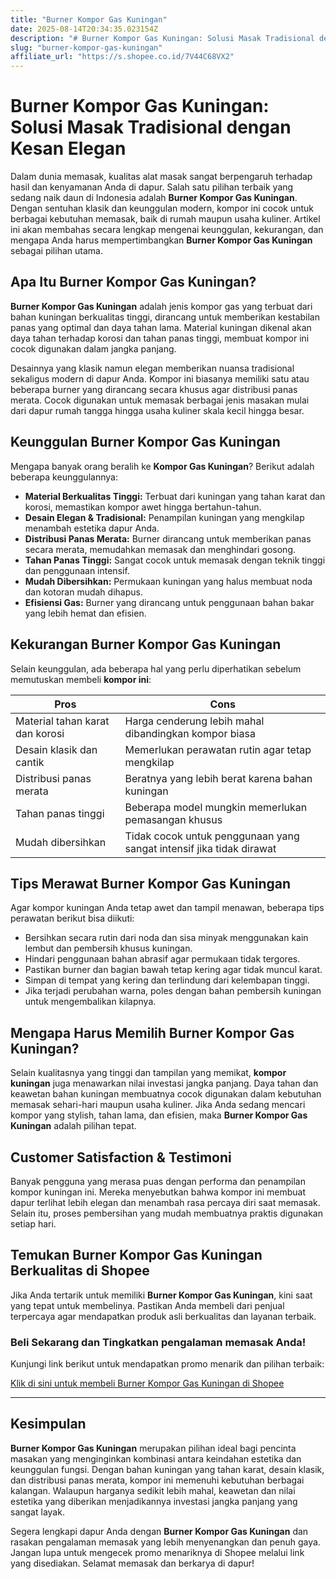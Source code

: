 ```yaml
---
title: "Burner Kompor Gas Kuningan"
date: 2025-08-14T20:34:35.023154Z
description: "# Burner Kompor Gas Kuningan: Solusi Masak Tradisional dengan Kesan Elegan..."
slug: "burner-kompor-gas-kuningan"
affiliate_url: "https://s.shopee.co.id/7V44C68VX2"
---
```

# Burner Kompor Gas Kuningan: Solusi Masak Tradisional dengan Kesan Elegan

Dalam dunia memasak, kualitas alat masak sangat berpengaruh terhadap hasil dan kenyamanan Anda di dapur. Salah satu pilihan terbaik yang sedang naik daun di Indonesia adalah **Burner Kompor Gas Kuningan**. Dengan sentuhan klasik dan keunggulan modern, kompor ini cocok untuk berbagai kebutuhan memasak, baik di rumah maupun usaha kuliner. Artikel ini akan membahas secara lengkap mengenai keunggulan, kekurangan, dan mengapa Anda harus mempertimbangkan **Burner Kompor Gas Kuningan** sebagai pilihan utama.

## Apa Itu Burner Kompor Gas Kuningan?

**Burner Kompor Gas Kuningan** adalah jenis kompor gas yang terbuat dari bahan kuningan berkualitas tinggi, dirancang untuk memberikan kestabilan panas yang optimal dan daya tahan lama. Material kuningan dikenal akan daya tahan terhadap korosi dan tahan panas tinggi, membuat kompor ini cocok digunakan dalam jangka panjang.

Desainnya yang klasik namun elegan memberikan nuansa tradisional sekaligus modern di dapur Anda. Kompor ini biasanya memiliki satu atau beberapa burner yang dirancang secara khusus agar distribusi panas merata. Cocok digunakan untuk memasak berbagai jenis masakan mulai dari dapur rumah tangga hingga usaha kuliner skala kecil hingga besar.

## Keunggulan Burner Kompor Gas Kuningan

Mengapa banyak orang beralih ke **Kompor Gas Kuningan**? Berikut adalah beberapa keunggulannya:

- **Material Berkualitas Tinggi:** Terbuat dari kuningan yang tahan karat dan korosi, memastikan kompor awet hingga bertahun-tahun.
- **Desain Elegan & Tradisional:** Penampilan kuningan yang mengkilap menambah estetika dapur Anda.
- **Distribusi Panas Merata:** Burner dirancang untuk memberikan panas secara merata, memudahkan memasak dan menghindari gosong.
- **Tahan Panas Tinggi:** Sangat cocok untuk memasak dengan teknik tinggi dan penggunaan intensif.
- **Mudah Dibersihkan:** Permukaan kuningan yang halus membuat noda dan kotoran mudah dihapus.
- **Efisiensi Gas:** Burner yang dirancang untuk penggunaan bahan bakar yang lebih hemat dan efisien.

## Kekurangan Burner Kompor Gas Kuningan

Selain keunggulan, ada beberapa hal yang perlu diperhatikan sebelum memutuskan membeli **kompor ini**:

| Pros | Cons |
| --- | --- |
| Material tahan karat dan korosi | Harga cenderung lebih mahal dibandingkan kompor biasa |
| Desain klasik dan cantik | Memerlukan perawatan rutin agar tetap mengkilap |
| Distribusi panas merata | Beratnya yang lebih berat karena bahan kuningan |
| Tahan panas tinggi | Beberapa model mungkin memerlukan pemasangan khusus |
| Mudah dibersihkan | Tidak cocok untuk penggunaan yang sangat intensif jika tidak dirawat |

## Tips Merawat Burner Kompor Gas Kuningan

Agar kompor kuningan Anda tetap awet dan tampil menawan, beberapa tips perawatan berikut bisa diikuti:

- Bersihkan secara rutin dari noda dan sisa minyak menggunakan kain lembut dan pembersih khusus kuningan.
- Hindari penggunaan bahan abrasif agar permukaan tidak tergores.
- Pastikan burner dan bagian bawah tetap kering agar tidak muncul karat.
- Simpan di tempat yang kering dan terlindung dari kelembapan tinggi.
- Jika terjadi perubahan warna, poles dengan bahan pembersih kuningan untuk mengembalikan kilapnya.

## Mengapa Harus Memilih Burner Kompor Gas Kuningan?

Selain kualitasnya yang tinggi dan tampilan yang memikat, **kompor kuningan** juga menawarkan nilai investasi jangka panjang. Daya tahan dan keawetan bahan kuningan membuatnya cocok digunakan dalam kebutuhan memasak sehari-hari maupun usaha kuliner. Jika Anda sedang mencari kompor yang stylish, tahan lama, dan efisien, maka **Burner Kompor Gas Kuningan** adalah pilihan tepat.

## Customer Satisfaction & Testimoni

Banyak pengguna yang merasa puas dengan performa dan penampilan kompor kuningan ini. Mereka menyebutkan bahwa kompor ini membuat dapur terlihat lebih elegan dan menambah rasa percaya diri saat memasak. Selain itu, proses pembersihan yang mudah membuatnya praktis digunakan setiap hari.

## Temukan Burner Kompor Gas Kuningan Berkualitas di Shopee

Jika Anda tertarik untuk memiliki **Burner Kompor Gas Kuningan**, kini saat yang tepat untuk membelinya. Pastikan Anda membeli dari penjual terpercaya agar mendapatkan produk asli berkualitas dan layanan terbaik.

### Beli Sekarang dan Tingkatkan pengalaman memasak Anda!  

Kunjungi link berikut untuk mendapatkan promo menarik dan pilihan terbaik:  

[Klik di sini untuk membeli Burner Kompor Gas Kuningan di Shopee](https://s.shopee.co.id/7V44C68VX2)

---

## Kesimpulan

**Burner Kompor Gas Kuningan** merupakan pilihan ideal bagi pencinta masakan yang menginginkan kombinasi antara keindahan estetika dan keunggulan fungsi. Dengan bahan kuningan yang tahan karat, desain klasik, dan distribusi panas merata, kompor ini memenuhi kebutuhan berbagai kalangan. Walaupun harganya sedikit lebih mahal, keawetan dan nilai estetika yang diberikan menjadikannya investasi jangka panjang yang sangat layak.  

Segera lengkapi dapur Anda dengan **Burner Kompor Gas Kuningan** dan rasakan pengalaman memasak yang lebih menyenangkan dan penuh gaya. Jangan lupa untuk mengecek promo menariknya di Shopee melalui link yang disediakan. Selamat memasak dan berkarya di dapur!